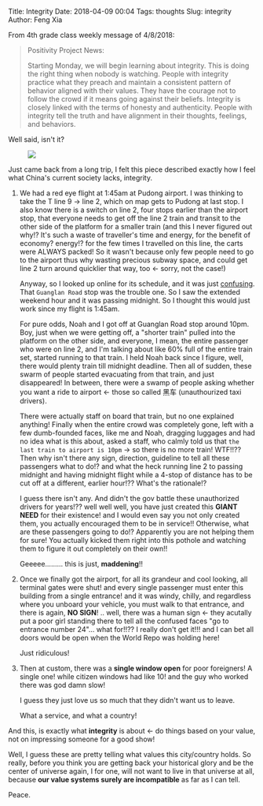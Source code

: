 Title: Integrity
Date: 2018-04-09 00:04
Tags: thoughts
Slug: integrity
Author: Feng Xia



From 4th grade class weekly message of 4/8/2018:

> Positivity Project News:
> 
> Starting Monday, we will begin learning about integrity. This is
> doing the right thing when nobody is watching. People with integrity
> practice what they preach and maintain a consistent pattern of
> behavior aligned with their values. They have the courage not to
> follow the crowd if it means going against their beliefs. Integrity
> is closely linked with the terms of honesty and authenticity. People
> with integrity tell the truth and have alignment in their thoughts,
> feelings, and behaviors.

Well said, isn't it?

<figure class="col l6 m6 s12">
  <img src="{{SITEURL}}/images/integrity.jpg"/>
</figure>


Just came back from a long trip, I felt this piece described exactly
how I feel what China's current society lacks, integrity.

1. We had a red eye flight at 1:45am at Pudong airport. I was thinking
   to take the T line 9 &rarr; line 2, which on map gets to Pudong at
   last stop. I also know there is a switch on line 2, four stops
   earlier than the airport stop, that everyone needs to get off the
   line 2 train and transit to the other side of the platform for a
   smaller train (and this I never figured out why!? It's such a waste
   of traveller's time and energy, for the benefit of economy?
   energy!? for the few times I travelled on this line, the carts were
   ALWAYS packed! So it wasn't because only few people need to go to
   the airport thus why wasting precious subway space, and could get
   line 2 turn around quicklier that way, too &larr; sorry, not the
   case!)
   
   
    Anyway, so I looked up online for its schedule, and it was just
    [confusing][1]. That `Guanglan Road` stop was the trouble one. So I
    saw the extended weekend hour and it was passing midnight. So I
    thought this would just work since my flight is 1:45am. 
   
   
    For pure odds, Noah and I got off at Guanglan Road stop around
    10pm. Boy, just when we were getting off, a "shorter train" pulled
    into the platform on the other side, and everyone, I mean, the
    entire passenger who were on line 2, and I'm talking about like 60%
    full of the entire train set, started running to that train. I held
    Noah back since I figure, well, there would plenty train till
    midnight deadline. Then all of sudden, these swarm of people
    started evacuating from that train, and just disappeared! In
    between, there were a swamp of people asking whether you want a
    ride to airport &larr; those so called 黑车 (unauthourized taxi
    drivers). 

    There were actually staff on board that train, but no one explained
    anything! Finally when the entire crowd was completely gone, left
    with a few dumb-founded faces, like me and Noah, dragging luggages
    and had no idea what is this about, asked a staff, who calmly told
    us that `the last train to airport is 10pm` &rarr; so there is no
    more train! WTF!!?? Then why isn't there any sign, direction,
    guideline to tell all these passengers what to do!? and what the
    heck running line 2 to passing midnight and having midnight flight
    while a 4-stop of distance has to be cut off at a different,
    earlier hour!?? What's the rationale!?

    I guess there isn't any. And didn't the gov battle these
    unauthorized drivers for years!?? well well well, you have just
    created this **GIANT NEED** for their existence! and I would even
    say you not only created them, you actually encouraged them to be
    in service!! Otherwise, what are these passengers going to do!?
    Apparently you are not helping them for sure! You actually kicked
    them right into this pothole and watching them to figure it out
    completely on their own!!

    Geeeee......... this is just, **maddening**!!
   
   
[1]: http://service.shmetro.com/en/hcskb/242.htm

2. Once we finally got the airport, for all its grandeur and cool
   looking, all terminal gates were shut! and every single passenger
   must enter this building from a single entrance! and it was windy,
   chilly, and regardless where you unboard your vehicle, you must
   walk to that entrance, and there is again, **NO SIGN**! .. well,
   there was a human sign &larr; they acutally put a poor girl
   standing there to tell all the confused faces "go to entrance
   number 24"... what for!!?? I really don't get it!!! and I can bet
   all doors would be open when the World Repo was holding here!
   
    Just ridiculous!
   
3. Then at custom, there was a **single window open** for poor
   foreigners! A single one! while citizen windows had like 10! and
   the guy who worked there was god damn slow! 
   
    I guess they just love us so much that they didn't want us to
    leave.

    What a service, and what a country!

And this, is exactly what **integrity** is about &larr; do things
based on your value, not on impressing someone for a good show! 

Well, I guess these are pretty telling what values this city/country
holds. So really, before you think you are getting back your historical
glory and be the center of universe again, I for one, will not want to
live in that universe at all, because **our value systems surely are
incompatible** as far as I can tell.

Peace.
